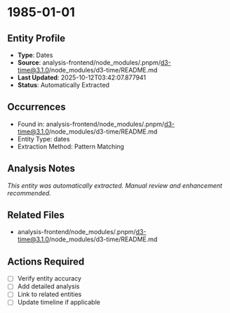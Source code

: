 # 1985-01-01

## Entity Profile
- **Type**: Dates
- **Source**: analysis-frontend/node_modules/.pnpm/d3-time@3.1.0/node_modules/d3-time/README.md
- **Last Updated**: 2025-10-12T03:42:07.877941
- **Status**: Automatically Extracted

## Occurrences
- Found in: analysis-frontend/node_modules/.pnpm/d3-time@3.1.0/node_modules/d3-time/README.md
- Entity Type: dates
- Extraction Method: Pattern Matching

## Analysis Notes
*This entity was automatically extracted. Manual review and enhancement recommended.*

## Related Files
- analysis-frontend/node_modules/.pnpm/d3-time@3.1.0/node_modules/d3-time/README.md

## Actions Required
- [ ] Verify entity accuracy
- [ ] Add detailed analysis
- [ ] Link to related entities
- [ ] Update timeline if applicable
